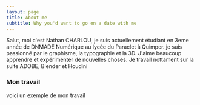 ```yaml
---
layout: page
title: About me
subtitle: Why you'd want to go on a date with me
---
```


  Salut, moi c'est Nathan CHARLOU, je suis actuellement étudiant en 3eme année de DNMADE Numérique au lycée du Paraclet à Quimper.
  je suis passionné par le graphisme, la typographie et la 3D. J'aime beaucoup apprendre et expérimenter de nouvelles choses. 
  Je travail nottament sur la suite ADOBE, Blender et Houdini 

### Mon travail

voici un exemple de mon travail
